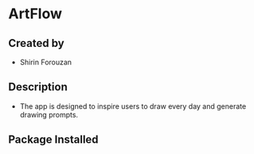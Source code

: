 # ArtFlow

## Created by 
- Shirin Forouzan

## Description 
- The app is designed to inspire users to draw every day and generate drawing prompts.

## Package Installed 
